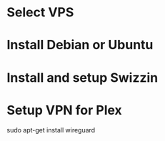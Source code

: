 # Select VPS


# Install Debian or Ubuntu

# Install and setup Swizzin

# Setup VPN for Plex

sudo apt-get install wireguard




